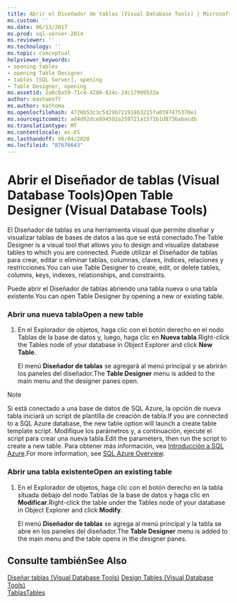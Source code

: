 ```yaml
---
title: Abrir el Diseñador de tablas (Visual Database Tools) | Microsoft Docs
ms.custom: ''
ms.date: 06/13/2017
ms.prod: sql-server-2014
ms.reviewer: ''
ms.technology: ''
ms.topic: conceptual
helpviewer_keywords:
- opening tables
- opening Table Designer
- tables [SQL Server], opening
- Table Designer, opening
ms.assetid: 2a8c0a59-71c4-4280-824c-2dc17999532e
author: mashamsft
ms.author: mathoma
ms.openlocfilehash: 4726b53c3c5d29b72191863215fa0397475370e1
ms.sourcegitcommit: ad4d92dce894592a259721a1571b1d8736abacdb
ms.translationtype: MT
ms.contentlocale: es-ES
ms.lasthandoff: 08/04/2020
ms.locfileid: "87676643"
---
```

# <a name="open-table-designer-visual-database-tools"></a><span data-ttu-id="2d4cb-102">Abrir el Diseñador de tablas (Visual Database Tools)</span><span class="sxs-lookup"><span data-stu-id="2d4cb-102">Open Table Designer (Visual Database Tools)</span></span>
  <span data-ttu-id="2d4cb-103">El Diseñador de tablas es una herramienta visual que permite diseñar y visualizar tablas de bases de datos a las que se está conectado.</span><span class="sxs-lookup"><span data-stu-id="2d4cb-103">The Table Designer is a visual tool that allows you to design and visualize database tables to which you are connected.</span></span> <span data-ttu-id="2d4cb-104">Puede utilizar el Diseñador de tablas para crear, editar o eliminar tablas, columnas, claves, índices, relaciones y restricciones.</span><span class="sxs-lookup"><span data-stu-id="2d4cb-104">You can use Table Designer to create, edit, or delete tables, columns, keys, indexes, relationships, and constraints.</span></span>  
  
 <span data-ttu-id="2d4cb-105">Puede abrir el Diseñador de tablas abriendo una tabla nueva o una tabla existente.</span><span class="sxs-lookup"><span data-stu-id="2d4cb-105">You can open Table Designer by opening a new or existing table.</span></span>  
  
### <a name="open-a-new-table"></a><span data-ttu-id="2d4cb-106">Abrir una nueva tabla</span><span class="sxs-lookup"><span data-stu-id="2d4cb-106">Open a new table</span></span>  
  
1.  <span data-ttu-id="2d4cb-107">En el Explorador de objetos, haga clic con el botón derecho en el nodo Tablas de la base de datos y, luego, haga clic en **Nueva tabla**.</span><span class="sxs-lookup"><span data-stu-id="2d4cb-107">Right-click the Tables node of your database in Object Explorer and click **New Table**.</span></span>  
  
     <span data-ttu-id="2d4cb-108">El menú **Diseñador de tablas** se agregará al menú principal y se abrirán los paneles del diseñador.</span><span class="sxs-lookup"><span data-stu-id="2d4cb-108">The **Table Designer** menu is added to the main menu and the designer panes open.</span></span>  
  
> [!NOTE]  
>  <span data-ttu-id="2d4cb-109">Si está conectado a una base de datos de SQL Azure, la opción de nueva tabla iniciará un script de plantilla de creación de tabla.</span><span class="sxs-lookup"><span data-stu-id="2d4cb-109">If you are connected to a SQL Azure database, the new table option will launch a create table template script.</span></span> <span data-ttu-id="2d4cb-110">Modifique los parámetros y, a continuación, ejecute el script para crear una nueva tabla.</span><span class="sxs-lookup"><span data-stu-id="2d4cb-110">Edit the parameters, then run the script to create a new table.</span></span> <span data-ttu-id="2d4cb-111">Para obtener más información, vea [Introducción a SQL Azure](/azure/sql-database/sql-database-technical-overview).</span><span class="sxs-lookup"><span data-stu-id="2d4cb-111">For more information, see [SQL Azure Overview](/azure/sql-database/sql-database-technical-overview).</span></span>  
  
### <a name="open-an-existing-table"></a><span data-ttu-id="2d4cb-112">Abrir una tabla existente</span><span class="sxs-lookup"><span data-stu-id="2d4cb-112">Open an existing table</span></span>  
  
1.  <span data-ttu-id="2d4cb-113">En el Explorador de objetos, haga clic con el botón derecho en la tabla situada debajo del nodo Tablas de la base de datos y haga clic en **Modificar**.</span><span class="sxs-lookup"><span data-stu-id="2d4cb-113">Right-click the table under the Tables node of your database in Object Explorer and click **Modify**.</span></span>  
  
     <span data-ttu-id="2d4cb-114">El menú **Diseñador de tablas** se agrega al menú principal y la tabla se abre en los paneles del diseñador.</span><span class="sxs-lookup"><span data-stu-id="2d4cb-114">The **Table Designer** menu is added to the main menu and the table opens in the designer panes.</span></span>  
  
## <a name="see-also"></a><span data-ttu-id="2d4cb-115">Consulte también</span><span class="sxs-lookup"><span data-stu-id="2d4cb-115">See Also</span></span>  
 <span data-ttu-id="2d4cb-116">[Diseñar tablas &#40;Visual Database Tools&#41;](../ssms/visual-db-tools/visual-database-tools.md) </span><span class="sxs-lookup"><span data-stu-id="2d4cb-116">[Design Tables &#40;Visual Database Tools&#41;](../ssms/visual-db-tools/visual-database-tools.md) </span></span>  
 [<span data-ttu-id="2d4cb-117">Tablas</span><span class="sxs-lookup"><span data-stu-id="2d4cb-117">Tables</span></span>](../relational-databases/tables/tables.md)  
  
  
